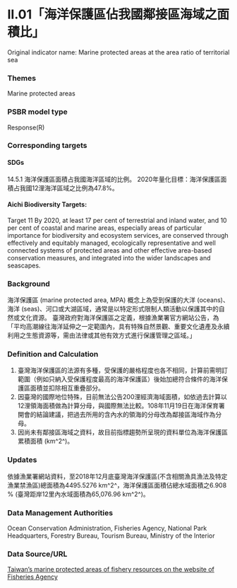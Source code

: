# II.01「海洋保護區佔我國鄰接區海域之面積比」
Original indicator name: Marine protected areas at the area ratio of territorial sea

<script type="text/javascript" src="http://cdn.mathjax.org/mathjax/latest/MathJax.js?config=TeX-AMS-MML_HTMLorMML"></script>

### Themes
Marine protected areas
### PSBR model type
Response(R)
### Corresponding targets
#### SDGs
14.5.1 海洋保護區面積占我國海洋區域的比例。 2020年量化目標：海洋保護區面積占我國12浬海洋區域之比例為47.8%。
#### Aichi Biodiversity Targets:
Target 11 By 2020, at least 17 per cent of terrestrial and inland water, and 10 per cent of coastal and marine areas, especially areas of particular importance for biodiversity and ecosystem services, are conserved through effectively and equitably managed, ecologically representative and well connected systems of protected areas and other effective area-based conservation measures, and integrated into the wider landscapes and seascapes.
### Background
海洋保護區 (marine protected area, MPA) 概念上為受到保護的大洋 (oceans)、海洋 (seas)、河口或大湖區域，通常是以特定形式限制人類活動以保護其中的自然或文化資源。 臺灣政府對海洋保護區之定義，根據漁業署官方網站公告，為「平均高潮線往海洋延伸之一定範圍內，具有特殊自然景觀、重要文化遺產及永續利用之生態資源等，需由法律或其他有效方式進行保護管理之區域。」
### Definition and Calculation
1. 臺灣海洋保護區的法源有多種，受保護的嚴格程度也各不相同，計算前需明訂範圍（例如只納入受保護程度最高的海洋保護區）後始加總符合條件的海洋保護區面積並扣除相互重疊部分。
2. 因臺灣的國際地位特殊，目前無法公告200浬經濟海域面積，如依過去計算以12浬領海面積做為計算分母，與國際無法比較。108年11月19日在海洋保育署開會的結論建議，把過去所用的含內水的領海的分母改為鄰接區海域作為分母。
3. 因尚未有鄰接區海域之資料，故目前指標趨勢所呈現的資料單位為海洋保護區累積面積 (km^2^)。
### Updates
依據漁業署網站資料，至2018年12月底臺灣海洋保護區(不含相關漁具漁法及特定漁業禁漁區)總面積為4495.5276 km^2^，海洋保護區面積佔總水域面積之6.908 % (臺灣距岸12里內水域面積為65,076.96 km^2^)。
### Data Management Authorities
Ocean Conservation Administration, Fisheries Agency, National Park Headquarters, Forestry Bureau, Tourism Bureau, Ministry of the Interior
### Data Source/URL
[Taiwan’s marine protected areas of fishery resources on the website of Fisheries Agency](https://www.fa.gov.tw/cht/TaiwanOceansProtectionAreas/content.aspx?id=1&chk=2001739d-d4cd-4ded-bf92-d570912baf08)